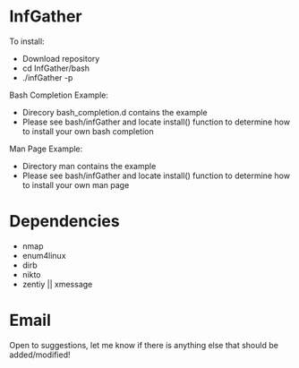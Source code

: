 # InfGather

To install:

  * Download repository
  * cd InfGather/bash
  * ./infGather -p

Bash Completion Example:

  * Direcory bash_completion.d contains the example
  * Please see bash/infGather and locate install() function to determine how to install your own bash completion
  
Man Page Example:

 * Directory man contains the example
 * Please see bash/infGather and locate install() function to determine how to install your own man page


# Dependencies

  * nmap
  * enum4linux
  * dirb
  * nikto
  * zentiy || xmessage

# Email

Open to suggestions, let me know if there is anything else that should be added/modified!
